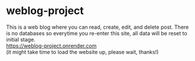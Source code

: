 # weblog-project
This is a web blog where you can read, create, edit, and delete post.
There is no databases so everytime you re-enter this site, all data will be reset to initial stage.
<br>https://weblog-project.onrender.com<br>
(it might take time to load the website up, please wait, thanks!)
